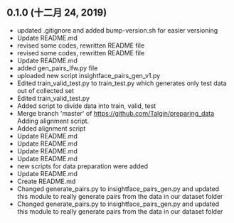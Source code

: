 ## 0.1.0 (十二月 24, 2019)
  - updated .gitignore and added bump-version.sh for easier versioning
  - Update README.md
  - revised some codes, rewritten README file
  - revised some codes, rewritten README file
  - Update README.md
  - added gen_pairs_lfw.py file
  - uploaded new script insightface_pairs_gen_v1.py
  - Edited train_valid_test.py to train_test.py which generates only test data out of collected set
  - Edited train_valid_test.py
  - Added script to divide data into train, valid, test
  - Merge branch 'master' of https://github.com/Talgin/preparing_data Adding alignment script.
  - Added alignment script
  - Update README.md
  - Update README.md
  - Update README.md
  - Update README.md
  - new scripts for data preparation were added
  - Update README.md
  - Create README.md
  - Changed generate_pairs.py to insightface_pairs_gen.py and updated this module to really generate pairs from the data in our dataset folder
  - Changed generate_pairs.py to insightface_pairs_gen.py and updated this module to really generate pairs from the data in our dataset folder

